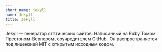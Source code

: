 ```yaml
---
short_name: jekyll
name: Jekyll
title: Jekyll
---
```

Jekyll — генератор статических сайтов. Написанный на Ruby Томом Престоном-Вернером, соучредителем GitHub. Он распространяется под лицензией MIT с открытым исходным кодом.
